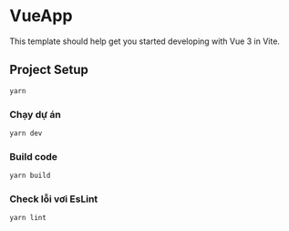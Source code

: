 # VueApp

This template should help get you started developing with Vue 3 in Vite.



## Project Setup

```sh
yarn
```

### Chạy dự án

```sh
yarn dev
```

### Build code

```sh
yarn build
```

### Check lỗi vơi EsLint

```sh
yarn lint
```
